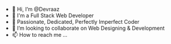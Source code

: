 - 👋 Hi, I’m @Devraaz
- 👀 I'm a Full Stack Web Developer 
- 🌱 Passionate, Dedicated, Perfectly Imperfect Coder
- 💞️ I’m looking to collaborate on Web Designing & Development
- 📫 How to reach me ...

<!---
Devraaz/Devraaz is a ✨ special ✨ repository because its `README.md` (this file) appears on your GitHub profile.
You can click the Preview link to take a look at your changes.
--->
